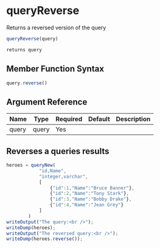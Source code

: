 # queryReverse

Returns a reversed version of the query

```javascript
queryReverse(query)
```

```javascript
returns query
```

## Member Function Syntax

```javascript
query.reverse()
```

## Argument Reference

| Name | Type | Required | Default | Description |
| --- | --- | --- | --- | --- |
| query | query | Yes |  |  |

## Reverses a queries results

```javascript
heroes = queryNew(
            "id,Name",
            "integer,varchar",
            [
                {"id":1,"Name":"Bruce Banner"},
                {"id":2,"Name":"Tony Stark"},
                {"id":3,"Name":"Bobby Drake"},
                {"id":4,"Name":"Jean Grey"}
            ]
        )
writeOutput("The query:<br />");
writeDump(heroes);
writeOutput("The reversed query:<br />");
writeDump(heroes.reverse());
```
